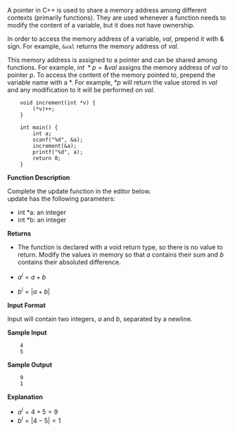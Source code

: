 A pointer in C++ is used to share a memory address among different contexts (primarily functions). They are used whenever a function needs to modify the content of a variable, but it does not have ownership.

In order to access the memory address of a variable, $val$, prepend it with $\&$ sign. For example, `&val` returns the memory address of $val$.

This memory address is assigned to a pointer and can be shared among functions. For example, $int \ *p = \&val$ assigns the memory address of $val$ to pointer $p$. To access the content of the memory pointed to, prepend the variable name with a $*$. For example, $*p$ will return the value stored in $val$ and any modification to it will be performed on $val$.

```
    void increment(int *v) {
        (*v)++;
    }

    int main() {
        int a;
        scanf("%d", &a);
        increment(&a);
        printf("%d", a);
        return 0;
    }  
```

**Function Description**

Complete the update function in the editor below.  
update has the following parameters:
- int *a: an integer
- int *b: an integer

**Returns**

- The function is declared with a void return type, so there is no value to return. Modify the values in memory so that $a$ contains their sum and $b$ contains their absoluted difference.

- $a^i = a + b$
- $b^i = |a + b|$

**Input Format**

Input will contain two integers, $a$ and $b$, separated by a newline.

**Sample Input**

```
    4
    5
```
**Sample Output**

```
    9
    1
```

**Explanation**

- $a^i = 4 + 5 = 9$
- $b^i = |4 - 5| = 1$